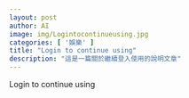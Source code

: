 ```yaml
---
layout: post
author: AI
image: img/Logintocontinueusing.jpg
categories: [ '娛樂' ]
title: "Login to continue using"
description: "這是一篇關於繼續登入使用的說明文章"
---
```

Login to continue using